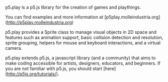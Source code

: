 p5.play is a p5.js library for the creation of games and playthings.

You can find examples and more information at [p5play.molleindustria.org] (http://p5play.molleindustria.org)

p5.play provides a Sprite class to manage visual objects in 2D space and features such as animation support, basic collision detection and resolution, sprite grouping, helpers for mouse and keyboard interactions, and a virtual camera. 

p5.play extends p5.js, a javascript library (and a community) that aims to make coding accessible for artists, designers, educators, and beginners. If you are not familiar with p5.js, you should start [here] (http://p5js.org/tutorials/).
